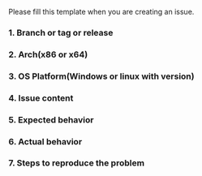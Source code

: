 Please fill this template when you are creating an issue.

### 1. Branch or tag or release

### 2. Arch(x86 or x64)

### 3. OS Platform(Windows or linux with version)

### 4. Issue content

### 5. Expected behavior

### 6. Actual behavior

### 7. Steps to reproduce the problem